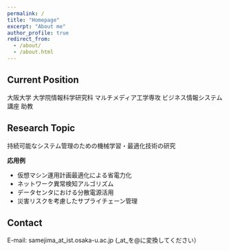 ```yaml
---
permalink: /
title: "Homepage"
excerpt: "About me"
author_profile: true
redirect_from: 
  - /about/
  - /about.html
---
```


Current Position
-----------------
大阪大学 大学院情報科学研究科
マルチメディア工学専攻
ビジネス情報システム講座 助教

Research Topic
---------------
持続可能なシステム管理のための機械学習・最適化技術の研究

**応用例**

* 仮想マシン運用計画最適化による省電力化
* ネットワーク異常検知アルゴリズム
* データセンタにおける分散電源活用
* 災害リスクを考慮したサプライチェーン管理

Contact
--------
E-mail: samejima_at_ist.osaka-u.ac.jp
(_at_を@に変換してください）
